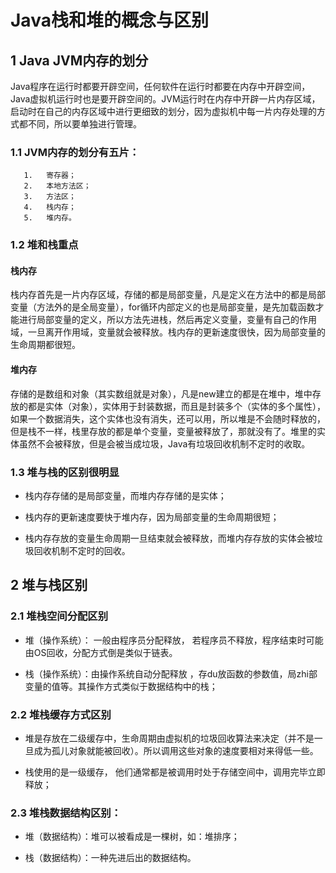 # Java栈和堆的概念与区别

## 1 Java JVM内存的划分

Java程序在运行时都要开辟空间，任何软件在运行时都要在内存中开辟空间，Java虚拟机运行时也是要开辟空间的。JVM运行时在内存中开辟一片内存区域，启动时在自己的内存区域中进行更细致的划分，因为虚拟机中每一片内存处理的方式都不同，所以要单独进行管理。

### 1.1 JVM内存的划分有五片：

       1.   寄存器；
       2.   本地方法区；
       3.   方法区；
       4.   栈内存；
       5.   堆内存。
       
### 1.2 堆和栈重点

#### 栈内存

栈内存首先是一片内存区域，存储的都是局部变量，凡是定义在方法中的都是局部变量（方法外的是全局变量），for循环内部定义的也是局部变量，是先加载函数才能进行局部变量的定义，所以方法先进栈，然后再定义变量，变量有自己的作用域，一旦离开作用域，变量就会被释放。栈内存的更新速度很快，因为局部变量的生命周期都很短。

#### 堆内存

存储的是数组和对象（其实数组就是对象），凡是new建立的都是在堆中，堆中存放的都是实体（对象），实体用于封装数据，而且是封装多个（实体的多个属性），如果一个数据消失，这个实体也没有消失，还可以用，所以堆是不会随时释放的，但是栈不一样，栈里存放的都是单个变量，变量被释放了，那就没有了。堆里的实体虽然不会被释放，但是会被当成垃圾，Java有垃圾回收机制不定时的收取。

### 1.3 堆与栈的区别很明显

+ 栈内存存储的是局部变量，而堆内存存储的是实体；

+ 栈内存的更新速度要快于堆内存，因为局部变量的生命周期很短；

+ 栈内存存放的变量生命周期一旦结束就会被释放，而堆内存存放的实体会被垃圾回收机制不定时的回收。

## 2 堆与栈区别

### 2.1 堆栈空间分配区别

+ 堆（操作系统）： 一般由程序员分配释放， 若程序员不释放，程序结束时可能由OS回收，分配方式倒是类似于链表。

+ 栈（操作系统）：由操作系统自动分配释放 ，存du放函数的参数值，局zhi部变量的值等。其操作方式类似于数据结构中的栈；

### 2.2 堆栈缓存方式区别

+ 堆是存放在二级缓存中，生命周期由虚拟机的垃圾回收算法来决定（并不是一旦成为孤儿对象就能被回收）。所以调用这些对象的速度要相对来得低一些。

+ 栈使用的是一级缓存， 他们通常都是被调用时处于存储空间中，调用完毕立即释放；

### 2.3 堆栈数据结构区别：

+ 堆（数据结构）：堆可以被看成是一棵树，如：堆排序；

+ 栈（数据结构）：一种先进后出的数据结构。
